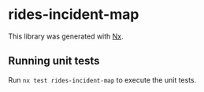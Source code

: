 # rides-incident-map

This library was generated with [Nx](https://nx.dev).

## Running unit tests

Run `nx test rides-incident-map` to execute the unit tests.
